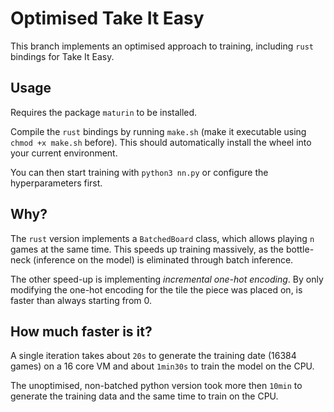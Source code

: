 # Optimised Take It Easy

This branch implements an optimised approach to training, including `rust` bindings for Take It Easy.

## Usage

Requires the package `maturin` to be installed.

Compile the `rust` bindings by running `make.sh` (make it executable using `chmod +x make.sh` before). This should automatically install the wheel into your current environment.

You can then start training with `python3 nn.py` or configure the hyperparameters first.

## Why?

The `rust` version implements a `BatchedBoard` class, which allows playing `n` games at the same time. This speeds up training massively, as the bottle-neck (inference on the model) is eliminated through batch inference.

The other speed-up is implementing *incremental one-hot encoding*. By only modifying the one-hot encoding for the tile the piece was placed on, is faster than always starting from 0.

## How much faster is it?

A single iteration takes about `20s` to generate the training date (16384 games) on a 16 core VM and about `1min30s` to train the model on the CPU.

The unoptimised, non-batched python version took more then `10min` to generate the training data and the same time to train on the CPU.